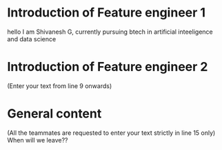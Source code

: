 # Introduction of Feature engineer 1
hello I am Shivanesh G, 
currently pursuing btech in artificial inteeligence and data science




# Introduction of Feature engineer 2 
(Enter your text from line 9 onwards)




# General content
(All the teammates are requested to enter your text strictly in line 15 only)
When will we leave??




